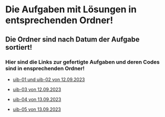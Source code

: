 # Die Aufgaben mit Lösungen in entsprechenden Ordner!
##  Die Ordner sind nach Datum der Aufgabe sortiert!

### Hier sind die Links zur gefertigte Aufgaben und deren Codes sind in ensprechenden Ordner!

- [uib-01 und uib-02 von 12.09.2023](https://hossaini1.github.io/aufgaben-repo/12-09-23/uib-01-und-uib-02.html)

- [uib-03 von 12.09.2023](https://hossaini1.github.io/aufgaben-repo/12-09-23/uib-03/uib-03.html)

- [uib-04 von 13.09.2023](https://hossaini1.github.io/aufgaben-repo/13-09-23/uib-04.html)

- [uib-05 von 13.09.2023](https://hossaini1.github.io/aufgaben-repo/13-09-23/uib-05/uib-05.html)
